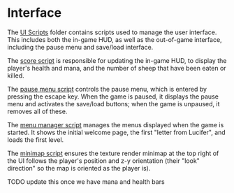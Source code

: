 # Interface

The <a href='https://github.com/StanfordCS194/EmuGames/tree/master/prototypes/Quick%20Prototype/Assets/Scripts/UI%20Scripts'>UI Scripts</a> folder contains scripts used to manage the user interface. This includes both the in-game HUD, as well as the out-of-game interface, including the pause menu and save/load interface.

The <a href='https://github.com/StanfordCS194/EmuGames/blob/master/prototypes/Quick%20Prototype/Assets/Scripts/UI%20Scripts/scoreScript.cs'>score script</a> is responsible for updating the in-game HUD, to display the player's health and mana, and the number of sheep that have been eaten or killed.

The <a href='https://github.com/StanfordCS194/EmuGames/blob/master/prototypes/Quick%20Prototype/Assets/Scripts/UI%20Scripts/PauseMenuScript.cs'>pause menu script</a> controls the pause menu, which is entered by pressing the escape key. When the game is paused, it displays the pause menu and activates the save/load buttons; when the game is unpaused, it removes all of these.

The <a href='https://github.com/StanfordCS194/EmuGames/blob/master/prototypes/Quick%20Prototype/Assets/Scripts/UI%20Scripts/MenuManager.cs'>menu manager script</a> manages the menus displayed when the game is started. It shows the initial welcome page, the first "letter from Lucifer", and loads the first level.

The <a href='https://github.com/StanfordCS194/EmuGames/blob/master/prototypes/Quick%20Prototype/Assets/MinimapScript.cs'>minimap script</a> ensures the texture render minimap at the top right of the UI follows the player's position and z-y orientation (their "look" direction" so the map is oriented as the player is).

TODO update this once we have mana and health bars
